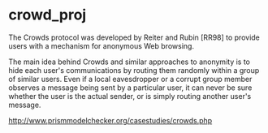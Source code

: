 # crowd_proj

  The Crowds protocol was developed by Reiter and Rubin [RR98] to provide users with a mechanism for anonymous Web browsing. 

  The main idea behind Crowds and similar approaches to anonymity is to hide each user's communications by routing them randomly 
within a group of similar users. Even if a local eavesdropper or a corrupt group member observes a message being sent by a 
particular user, it can never be sure whether the user is the actual sender, or is simply routing another user's message.

http://www.prismmodelchecker.org/casestudies/crowds.php
